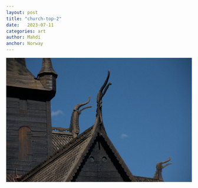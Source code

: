 ```yaml
---
layout: post
title: "church-top-2"
date:   2023-07-11
categories: art
author: Mahdi
anchor: Norway
---
```


![church-top-2](/img/arts/norway-2023/church-top-2.jpg)
